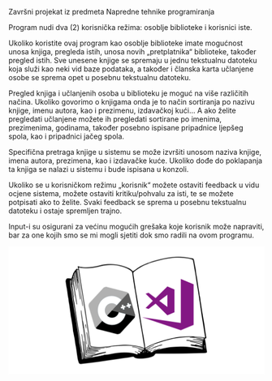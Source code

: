 Završni projekat iz predmeta Napredne tehnike programiranja

Program nudi dva (2) korisnička režima: osoblje biblioteke i korisnici iste.

Ukoliko koristite ovaj program kao osoblje biblioteke imate mogućnost unosa knjiga, pregleda istih, unosa novih „pretplatnika“ biblioteke, također pregled istih. Sve unesene knjige se spremaju u jednu tekstualnu datoteku koja služi kao neki vid baze podataka, a također i članska karta učlanjene osobe se sprema opet u posebnu tekstualnu datoteku.

Pregled knjiga i učlanjenih osoba u biblioteku je moguć na više različitih načina. 
Ukoliko govorimo o knjigama onda je to način sortiranja po nazivu knjige, imenu autora, kao i prezimenu, izdavačkoj kući... 
A ako želite pregledati učlanjene možete ih pregledati sortirane po imenima, prezimenima, godinama, također posebno ispisane pripadnice ljepšeg spola, kao i pripadnici jačeg spola. 

Specifična pretraga knjige u sistemu se može izvršiti unosom naziva knjige, imena autora, prezimena, kao i izdavačke kuće. Ukoliko dođe do poklapanja ta knjiga se nalazi u sistemu i bude ispisana u konzoli.

Ukoliko se u korisničkom režimu „korisnik“ možete ostaviti feedback u vidu ocjene sistema, možete ostaviti kritiku/pohvalu za isti, te se možete potpisati ako to želite. 
Svaki feedback se sprema u posebnu tekstualnu datoteku i ostaje spremljen trajno.

Input-i su osigurani za većinu mogućih grešaka koje korisnik može napraviti, bar za one kojih smo se mi mogli sjetiti dok smo radili na ovom programu.

<img src="IMAGE/biblioteka.png">
